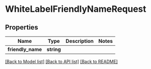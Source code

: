 # WhiteLabelFriendlyNameRequest

## Properties
Name | Type | Description | Notes
------------ | ------------- | ------------- | -------------
**friendly_name** | **string** |  | 

[[Back to Model list]](../README.md#documentation-for-models) [[Back to API list]](../README.md#documentation-for-api-endpoints) [[Back to README]](../README.md)



